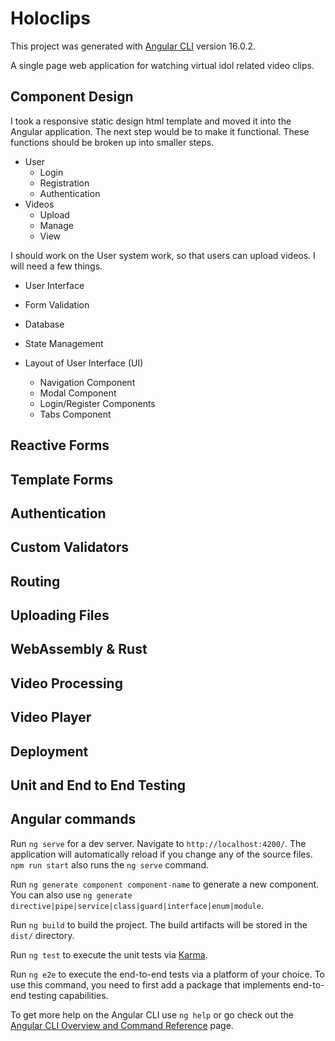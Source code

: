 # Holoclips

This project was generated with [Angular CLI](https://github.com/angular/angular-cli) version 16.0.2.

A single page web application for watching virtual idol related video clips.


## Component Design
I took a responsive static design html template and moved it into the Angular application. The next step would be to make it functional. These functions should be broken up into smaller steps.

* User
  * Login
  * Registration
  * Authentication
* Videos
  * Upload
  * Manage
  * View

I should work on the User system work, so that users can upload videos. I will need a few things.

* User Interface
* Form Validation
* Database
* State Management

* Layout of User Interface (UI)
  * Navigation Component
  * Modal Component
  * Login/Register Components
  * Tabs Component
## Reactive Forms

## Template Forms

## Authentication

## Custom Validators

## Routing

## Uploading Files

## WebAssembly & Rust

## Video Processing

## Video Player

## Deployment

## Unit and End to End Testing

## Angular commands

Run `ng serve` for a dev server. Navigate to `http://localhost:4200/`. The application will automatically reload if you change any of the source files.
`npm run start` also runs the `ng serve` command.


Run `ng generate component component-name` to generate a new component. You can also use `ng generate directive|pipe|service|class|guard|interface|enum|module`.


Run `ng build` to build the project. The build artifacts will be stored in the `dist/` directory.


Run `ng test` to execute the unit tests via [Karma](https://karma-runner.github.io).


Run `ng e2e` to execute the end-to-end tests via a platform of your choice. To use this command, you need to first add a package that implements end-to-end testing capabilities.


To get more help on the Angular CLI use `ng help` or go check out the [Angular CLI Overview and Command Reference](https://angular.io/cli) page.
